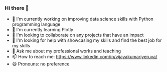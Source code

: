 ### Hi there 👋

<!--
**VIJAYAYERUVA/VIJAYAYERUVA** is a ✨ _special_ ✨ repository because its `README.md` (this file) appears on your GitHub profile.

Here are some ideas to get you started:

- 🔭 I’m currently working on ...
- 🌱 I’m currently learning ...
- 👯 I’m looking to collaborate on ...
- 🤔 I’m looking for help with ...
- 💬 Ask me about ...
- 📫 How to reach me: ...
- 😄 Pronouns: ...
- ⚡ Fun fact: ...
-->


- 🔭 I'm currently working on improving data science skills with Python programming language
- 🌱 I'm currently learning Plotly
- 👯 I'm looking to collaborate on any projects that have an impact
- 🤔 I'm looking for help with showcasing my skills and find the best job for my skills
- 💬 Ask me about my professional works and teaching
- 📫 How to reach me: https://www.linkedin.com/in/vijayakumariyeruva/
- 😄 Pronouns: no preference
